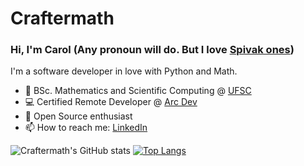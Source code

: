 # Craftermath
### Hi, I'm Carol (Any pronoun will do. But I love [Spivak ones](https://en.wikipedia.org/wiki/Spivak_pronoun))

I'm a software developer in love with Python and Math.


- 🧮  BSc. Mathematics and Scientific Computing @ [UFSC](http://ufsc.br/)  
- 💻 Certified Remote Developer @ [Arc Dev](https://arc.dev/@craftermath)
- 🐧  Open Source enthusiast  
- 📫 How to reach me: [LinkedIn](https://www.linkedin.com/in/carolaraujo/)   

![Craftermath's GitHub stats](https://github-readme-stats.vercel.app/api?username=Craftermath&show_icons=true&theme=onedark) [![Top Langs](https://github-readme-stats.vercel.app/api/top-langs/?username=Craftermath&layout=compact&theme=onedark)](https://github.com/Craftermath/github-readme-stats)
